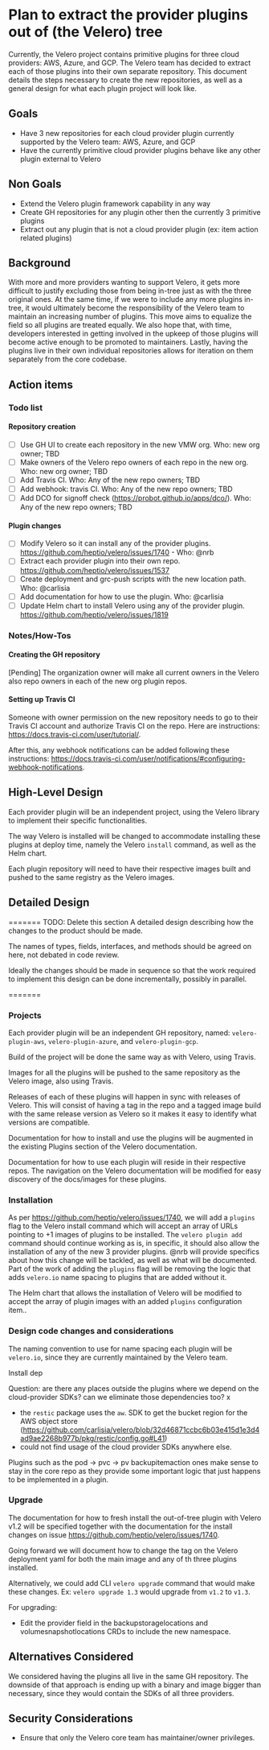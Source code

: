 # Plan to extract the provider plugins out of (the Velero) tree

Currently, the Velero project contains primitive plugins for three cloud providers: AWS, Azure, and GCP. The Velero team has decided to extract each of those plugins into their own separate repository. This document details the steps necessary to create the new repositories, as well as a general design for what each plugin project will look like.

## Goals

- Have 3 new repositories for each cloud provider plugin currently supported by the Velero team: AWS, Azure, and GCP
- Have the currently primitive cloud provider plugins behave like any other plugin external to Velero

## Non Goals

- Extend the Velero plugin framework capability in any way
- Create GH repositories for any plugin other then the currently 3 primitive plugins
- Extract out any plugin that is not a cloud provider plugin (ex: item action related plugins)

## Background

With more and more providers wanting to support Velero, it gets more difficult to justify excluding those from being in-tree just as with the three original ones. At the same time, if we were to include any more plugins in-tree, it would ultimately become the responsibility of the Velero team to maintain an increasing number of plugins. This move aims to equalize the field so all plugins are treated equally. We also hope that, with time, developers interested in getting involved in the upkeep of those plugins will become active enough to be promoted to maintainers. Lastly, having the plugins live in their own individual repositories allows for iteration on them separately from the core codebase.

## Action items

### Todo list

#### Repository creation

- [ ] Use GH UI to create each repository in the new VMW org. Who: new org owner; TBD
- [ ] Make owners of the Velero repo owners of each repo in the new org. Who: new org owner; TBD
- [ ] Add Travis CI. Who: Any of the new repo owners; TBD
- [ ] Add webhook: travis CI. Who: Any of the new repo owners; TBD
- [ ] Add DCO for signoff check (https://probot.github.io/apps/dco/). Who: Any of the new repo owners; TBD

#### Plugin changes

- [ ] Modify Velero so it can install any of the provider plugins. https://github.com/heptio/velero/issues/1740 - Who: @nrb
- [ ] Extract each provider plugin into their own repo. https://github.com/heptio/velero/issues/1537
- [ ] Create deployment and grc-push scripts with the new location path. Who: @carlisia
- [ ] Add documentation for how to use the plugin. Who: @carlisia
- [ ] Update Helm chart to install Velero using any of the provider plugin. https://github.com/heptio/velero/issues/1819

### Notes/How-Tos

#### Creating the GH repository

[Pending] The organization owner will make all current owners in the Velero also repo owners in each of the new org plugin repos.

#### Setting up Travis CI

Someone with owner permission on the new repository needs to go to their Travis CI account and authorize Travis CI on the repo. Here are instructions: https://docs.travis-ci.com/user/tutorial/.

After this, any webhook notifications can be added following these instructions: https://docs.travis-ci.com/user/notifications/#configuring-webhook-notifications.

## High-Level Design

Each provider plugin will be an independent project, using the Velero library to implement their specific functionalities.

The way Velero is installed will be changed to accommodate installing these plugins at deploy time, namely the Velero `install` command, as well as the Helm chart.

Each plugin repository will need to have their respective images built and pushed to the same registry as the Velero images.

## Detailed Design

=======
TODO: Delete this section
A detailed design describing how the changes to the product should be made.

The names of types, fields, interfaces, and methods should be agreed on here, not debated in code review.

Ideally the changes should be made in sequence so that the work required to implement this design can be done incrementally, possibly in parallel.

=======

### Projects

Each provider plugin will be an independent GH repository, named: `velero-plugin-aws`, `velero-plugin-azure`, and `velero-plugin-gcp`.

Build of the project will be done the same way as with Velero, using Travis.

Images for all the plugins will be pushed to the same repository as the Velero image, also using Travis.

Releases of each of these plugins will happen in sync with releases of Velero. This will consist of having a tag in the repo and a tagged image build with the same release version as Velero so it makes it easy to identify what versions are compatible.

Documentation for how to install and use the plugins will be augmented in the existing Plugins section of the Velero documentation.

Documentation for how to use each plugin will reside in their respective repos. The navigation on the Velero documentation will be modified for easy discovery of the docs/images for these plugins.

### Installation

As per https://github.com/heptio/velero/issues/1740, we will add a `plugins` flag to the Velero install command which will accept an array of URLs pointing to +1 images of plugins to be installed. The `velero plugin add` command should continue working as is, in specific, it should also allow the installation of any of the new 3 provider plugins. @nrb will provide specifics about how this change will be tackled, as well as what will be documented. Part of the work of adding the `plugins` flag will be removing the logic that adds `velero.io` name spacing to plugins that are added without it. 

The Helm chart that allows the installation of Velero will be modified to accept the array of plugin images with an added `plugins` configuration item..

### Design code changes and considerations

The naming convention to use for name spacing each plugin will be `velero.io`, since they are currently maintained by the Velero team.

Install dep

Question: are there any places outside the plugins where we depend on the cloud-provider SDKs? can we eliminate those dependencies too? x

- the `restic` package uses the `aw`. SDK to get the bucket region for the AWS object store (https://github.com/carlisia/velero/blob/32d46871ccbc6b03e415d1e3d4ad9ae2268b977b/pkg/restic/config.go#L41)
- could not find usage of the cloud provider SDKs anywhere else.

Plugins such as the pod -> pvc -> pv backupitemaction ones make sense to stay in the core repo as they provide some important logic that just happens to be implemented in a plugin.

### Upgrade

The documentation for how to fresh install the out-of-tree plugin with Velero v1.2 will be specified together with the documentation for the install changes on issue https://github.com/heptio/velero/issues/1740.

Going forward we will document how to change the tag on the Velero deployment yaml for both the main image and any of th three plugins installed. 

Alternatively, we could add CLI `velero upgrade` command that would make these changes. Ex: `velero upgrade 1.3` would upgrade from `v1.2` to `v1.3`.

For upgrading:

- Edit the provider field in the backupstoragelocations and volumesnapshotlocations CRDs to include the new namespace.

## Alternatives Considered

We considered having the plugins all live in the same GH repository. The downside of that approach is ending up with a binary and image bigger than necessary, since they would contain the SDKs of all three providers.

## Security Considerations

- Ensure that only the Velero core team has maintainer/owner privileges.